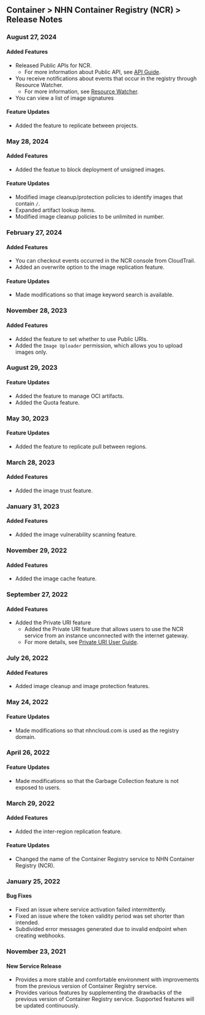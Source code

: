## Container > NHN Container Registry (NCR) > Release Notes

### August 27, 2024

#### Added Features

* Released Public APIs for NCR.
  * For more information about Public API, see [API Guide](/Container/NCR/en/public-api/).
* You receive notifications about events that occur in the registry through Resource Watcher.
  * For more information, see [Resource Watcher](/Governance%20&%20Audit/Resource%20Watcher/en/overview).
* You can view a list of image signatures

#### Feature Updates

* Added the feature to replicate between projects.


### May 28, 2024

#### Added Features
* Added the featue to block deployment of unsigned images.

#### Feature Updates
* Modified image cleanup/protection policies to identify images that contain `/`.
* Expanded artifact lookup items.
* Modified image cleanup policies to be unlimited in number.

### February 27, 2024

#### Added Features
* You can checkout events occurred in the NCR console from CloudTrail.
* Added an overwrite option to the image replication feature.

#### Feature Updates
* Made modifications so that image keyword search is available.

### November 28, 2023

#### Added Features
* Added the feature to set whether to use Public URIs.
* Added the `Image Uploader` permission, which allows you to upload images only.

### August 29, 2023

#### Feature Updates

* Added the feature to manage OCI artifacts.
* Added the Quota feature.

### May 30, 2023

#### Feature Updates

* Added the feature to replicate pull between regions.

### March 28, 2023

#### Added Features

* Added the image trust feature.

### January 31, 2023

#### Added Features

* Added the image vulnerability scanning feature.

### November 29, 2022

#### Added Features

* Added the image cache feature.

### September 27, 2022

#### Added Features

* Added the Private URI feature
  * Added the Private URI feature that allows users to use the NCR service from an instance unconnected with the internet gateway.
  * For more details, see [Private URI User Guide](./user-guide/#private-uri).

### July 26, 2022

#### Added Features

* Added image cleanup and image protection features.

### May 24, 2022

#### Feature Updates

* Made modifications so that nhncloud.com is used as the registry domain.

### April 26, 2022

#### Feature Updates

* Made modifications so that the Garbage Collection feature is not exposed to users.

### March 29, 2022

#### Added Features

* Added the inter-region replication feature.

#### Feature Updates

* Changed the name of the Container Registry service to NHN Container Registry (NCR).

### January 25, 2022

#### Bug Fixes
* Fixed an issue where service activation failed intermittently.
* Fixed an issue where the token validity period was set shorter than intended.
* Subdivided error messages generated due to invalid endpoint when creating webhooks.


### November 23, 2021
#### New Service Release
* Provides a more stable and comfortable environment with improvements from the previous version of Container Registry service.
* Provides various features by supplementing the drawbacks of the previous version of Container Registry service. Supported features will be updated continuously.
